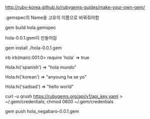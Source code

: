 http://ruby-korea.github.io/rubygems-guides/make-your-own-gem/


.gemspec의 Name을 고유의 이름으로 바꿔줘야함


gem build hola.gemspec

hola-0.0.1.gem이 만들어짐

gem install ./hola-0.0.1.gem


irb
irb(main):001:0> require 'hola'
=> true


 Hola.hi('spanish')
=> "hola mundo"

Hola.hi('korean')
=> "anyoung ha se yo"

Hola.hi('sadsad')
=> "hello world"



curl -u qrush https://rubygems.org/api/v1/api_key.yaml > ~/.gem/credentials; chmod 0600 ~/.gem/credentials


gem push hola_negabaro-0.0.1.gem